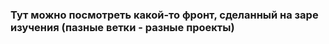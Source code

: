 ### Тут можно посмотреть какой-то фронт, сделанный на заре изучения (пазные ветки - разные проекты)
